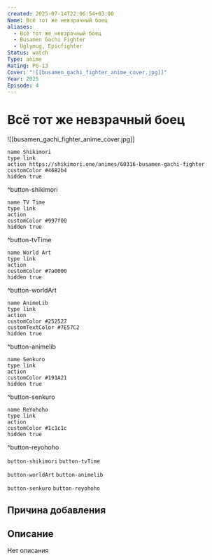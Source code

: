 ```yaml
---
created: 2025-07-14T22:06:54+03:00
Name: Всё тот же невзрачный боец
aliases:
  - Всё тот же невзрачный боец
  - Busamen Gachi Fighter
  - Uglymug, Epicfighter
Status: watch
Type: anime
Rating: PG-13
Cover: "![[busamen_gachi_fighter_anime_cover.jpg]]"
Year: 2025
Episode: 4
---
```


# Всё тот же невзрачный боец

![[busamen_gachi_fighter_anime_cover.jpg]]

```button
name Shikimori
type link
action https://shikimori.one/animes/60316-busamen-gachi-fighter
customColor #4682b4
hidden true
```
^button-shikimori

```button
name TV Time
type link
action 
customColor #997f00
hidden true
```
^button-tvTime

```button
name World Art
type link
action 
customColor #7a0000
hidden true
```
^button-worldArt

```button
name AnimeLib
type link
action 
customColor #252527
customTextColor #7E57C2
hidden true
```
^button-animelib

```button
name Senkuro
type link
action 
customColor #191A21
hidden true
```
^button-senkuro

```button
name ReYohoho
type link
action 
customColor #1c1c1c
hidden true
```
^button-reyohoho



`button-shikimori` `button-tvTime`

`button-worldArt` `button-animelib`

`button-senkuro` `button-reyohoho`



## Причина добавления




## Описание

Нет описания

